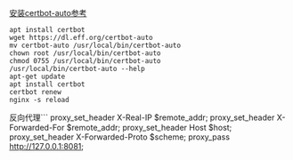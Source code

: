 [安装certbot-auto参考](https://certbot.eff.org/docs/install.html#certbot-auto)

```
apt install certbot
wget https://dl.eff.org/certbot-auto
mv certbot-auto /usr/local/bin/certbot-auto
chown root /usr/local/bin/certbot-auto
chmod 0755 /usr/local/bin/certbot-auto
/usr/local/bin/certbot-auto --help
apt-get update
apt install certbot
certbot renew
nginx -s reload
```


反向代理```
proxy_set_header   X-Real-IP $remote_addr;
proxy_set_header   X-Forwarded-For $remote_addr;
proxy_set_header   Host      $host;
proxy_set_header X-Forwarded-Proto $scheme;
proxy_pass         http://127.0.0.1:8081;
```
